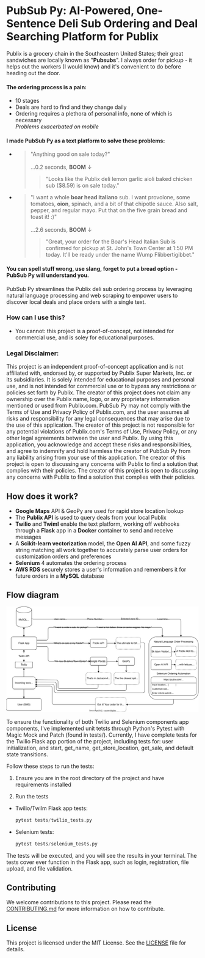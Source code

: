 # PubSub Py: AI-Powered, One-Sentence Deli Sub Ordering and Deal Searching Platform for Publix


Publix is a grocery chain in the Southeastern United States; their great sandwiches 
are locally known as "**Pubsubs**". I always order for pickup - it helps out the workers (I would know) and it's convenient to do before
heading out the door. 

#### The ordering process is a pain:
- 10 stages
- Deals are hard to find and they change daily
- Ordering requires a plethora of personal info, none of which is necessary <br>
  *Problems exacerbated on mobile*

#### I made PubSub Py as a text platform to solve these problems:

 - > "Anything good on sale today?" <br> <br>
...0.2 seconds, **BOOM** &darr;
   > > "Looks like the Publix deli lemon garlic aioli baked chicken sub ($8.59) is on sale today."
 
 - > "I want a whole **boar head italiano** sub. I want provolone, some tomatoes, **oion**, spinach, and a bit of that 
   > chipotle sauce. Also salt, pepper, and regular mayo. Put that on the five grain bread and toast it! :)" <br> <br>
...2.6 seconds, **BOOM** &darr;
   > > "Great, your order for the Boar's Head Italian Sub is confirmed for pickup at St. John's Town Center at 1:50 PM
   > today. It'll be ready under the name Wump Flibbertigibbet."
 
#### You can spell stuff wrong, use slang, forget to put a bread option - PubSub Py will understand you.

PubSub Py streamlines the Publix deli sub ordering process by leveraging natural language processing and web scraping 
to empower users to discover local deals and place orders with a single text.

### How can I use this?
- You cannot: this project is a proof-of-concept, not intended for commercial use, and is soley for educational purposes.

### Legal Disclaimer:
This project is an independent proof-of-concept application and is not affiliated with, endorsed by, or supported by Publix Super Markets, Inc. or its subsidiaries. It is solely intended for educational purposes and personal use, and is not intended for commercial use or to bypass any restrictions or policies set forth by Publix. The creator of this project does not claim any ownership over the Publix name, logo, or any proprietary information mentioned or used from Publix.com. PubSub Py may not comply with the Terms of Use and Privacy Policy of Publix.com, and the user assumes all risks and responsibility for any legal consequences that may arise due to the use of this application. The creator of this project is not responsible for any potential violations of Publix.com's Terms of Use, Privacy Policy, or any other legal agreements between the user and Publix. By using this application, you acknowledge and accept these risks and responsibilities, and agree to indemnify and hold harmless the creator of PubSub Py from any liability arising from your use of this application. The creator of this project is open to discussing any concerns with Publix to find a solution that complies with their policies. The creator of this project is open to discussing any concerns with Publix to find a solution that complies with their policies.

## How does it work?
- **Google Maps** API & GeoPy are used for rapid store location lookup 
- The **Publix API** is used to query deals from your local Publix 
- **Twilio** and **Twiml** enable the text platform, working off webhooks
through a **Flask** app in a **Docker** container to send and receive messages
- A **Scikit-learn vectorization** model, the **Open AI API**, and some fuzzy string
matching all work together to accurately parse user orders for customization orders and preferences
- **Selenium** 4 automates the ordering process
- **AWS RDS** securely stores a user's information and remembers it for future orders in a **MySQL** database 

## Flow diagram
![Flow](pubsubpy_flow.svg)

To ensure the functionality of both Twilio and Selenium components app components, I've implemented unit tetsts through
 Python's Pytest with Magic Mock and Patch (found in tests/). Currently, I have complete tests for the Twilio Flask app portion of the project, including tests for: user initialization, and start, get_name, get_store_location, get_sale, and default state transitions.

Follow these steps to run the tests:

1. Ensure you are in the root directory of the project and have requirements installed

2. Run the tests
 - Twilio/Twilm Flask app tests:
 
   ```python
   pytest tests/twilio_tests.py
   ```
- Selenium tests:
   ```python
   pytest tests/selenium_tests.py
   ```

The tests will be executed, and you will see the results in your terminal. The tests cover ever function in the Flask app, such as login, registration, file upload, and file validation.


## Contributing

We welcome contributions to this project. Please read the [CONTRIBUTING.md](CONTRIBUTING.md) for more information on how to contribute.

## License

This project is licensed under the MIT License. See the [LICENSE](LICENSE) file for details.

